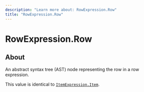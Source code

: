 ```yaml
---
description: "Learn more about: RowExpression.Row"
title: "RowExpression.Row"
---
```

# RowExpression.Row

## About

An abstract syntax tree (AST) node representing the row in a row expression.

This value is identical to [`ItemExpression.Item`](itemexpression-item.md).
